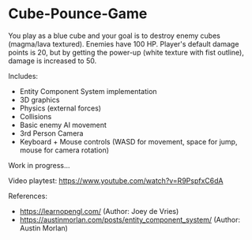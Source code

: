 # Cube-Pounce-Game

You play as a blue cube and your goal is to destroy enemy cubes (magma/lava textured). Enemies have 100 HP. Player's default damage points is 20, but by getting the power-up (white texture with fist outline), damage is increased to 50.

Includes:
- Entity Component System implementation
- 3D graphics
- Physics (external forces)
- Collisions
- Basic enemy AI movement
- 3rd Person Camera
- Keyboard + Mouse controls (WASD for movement, space for jump, mouse for camera rotation)

Work in progress...

Video playtest: https://www.youtube.com/watch?v=R9PspfxC6dA

References:
- https://learnopengl.com/  (Author: Joey de Vries)
- https://austinmorlan.com/posts/entity_component_system/  (Author: Austin Morlan)
